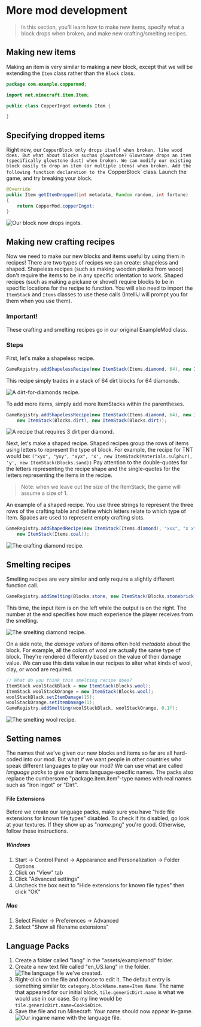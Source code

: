 # More mod development
>In this section, you'll learn how to make new items, specify what a block drops when broken, and make new crafting/smelting recipes.

## Making new items
Making an item is very similar to making a new block, except that we will be extending the `Item` class rather than the `Block` class.

```java
package com.example.coppermod;

import net.minecraft.item.Item;

public class CopperIngot extends Item {

}
```

## Specifying dropped items

Right now, our `CopperBlock only drops itself when broken, like wood does. But what about blocks suchas glowstone? Glowstone drops an item (specifically glowstone dust) when broken. We can modify our existing block easily to drop an item (or multiple items) when broken. Add the following function declaration to the `CopperBlock` class. Launch the game, and try breaking your block.

```java
@Override
public Item getItemDropped(int metadata, Random random, int fortune)
{
    return CopperMod.copperIngot;
}
```

![Our block now drops ingots.](images/section_3/block_drops_ingots.png)

## Making new crafting recipes

Now we need to make our new blocks and items useful by using them in recipes! There are two types of recipes we can create: shapeless and shaped. Shapeless recipes (such as making wooden planks from wood) don't require the items to be in any specific orientation to work. Shaped recipes (such as making a pickaxe or shovel) require blocks to be in specific locations for the recipe to function. You will also need to import the `ItemStack` and `Items` classes to use these calls (IntelliJ will prompt you for them when you use them).

### Important!

These crafting and smelting recipes go in our original ExampleMod class.

### Steps

First, let's make a shapeless recipe.
```java
GameRegistry.addShapelessRecipe(new ItemStack(Items.diamond, 64), new ItemStack(Blocks.dirt));
```

This recipe simply trades in a stack of 64 dirt blocks for 64 diamonds.

![A dirt-for-diamonds recipe.](images/section_4/recipe_dirt_single.png)

To add more items, simply add more ItemStacks within the parentheses.

```java
GameRegistry.addShapelessRecipe(new ItemStack(Items.diamond, 64), new ItemStack(Blocks.dirt),
    new ItemStack(Blocks.dirt), new ItemStack(Blocks.dirt));
```

![A recipe that requires 3 dirt per diamond.](images/section_4/recipe_dirt_triple.png)

Next, let's make a shaped recipe. Shaped recipes group the rows of items using letters to represent the type of block. For example, the recipe for TNT would be: `("xyx", "yxy", "xyx", 'x', new ItemStack(Materials.sulphur), 'y', new ItemStack(Blocks.sand))` Pay attention to the double-quotes for the letters representing the recipe shape and the single-quotes for the letters representing the items in the recipe.

> Note: when we leave out the size of the ItemStack, the game will assume a size of 1.

An example of a shaped recipe. You use three strings to represent the three rows of the crafting table and define which letters relate to which type of item. Spaces are used to represent empty crafting slots.

```java
GameRegistry.addShapedRecipe(new ItemStack(Items.diamond), "xxx", "x x", "xxx", 'x',
    new ItemStack(Items.coal));
```

![The crafting diamond recipe.](images/section_4/recipe_coal.png)

## Smelting recipes

Smelting recipes are very similar and only require a slightly different function call.

```java
GameRegistry.addSmelting(Blocks.stone, new ItemStack(Blocks.stonebrick), 0.1f);
```

This time, the input item is on the left while the output is on the right. The number at the end specifies how much experience the player receives from the smelting.

![The smelting diamond recipe.](images/section_4/smelting_stone.png)

On a side note, the _damage values_ of items often hold _metadata_ about the block. For example, all the colors of wool are actually the same type of block. They're rendered differently based on the value of their damage value. We can use this data value in our recipes to alter what kinds of wool, clay, or wood are required.

```java
// What do you think this smelting recipe does?
ItemStack woolStackBlack = new ItemStack(Blocks.wool);
ItemStack woolStackOrange = new ItemStack(Blocks.wool);
woolStackBlack.setItemDamage(15);
woolStackOrange.setItemDamage(1);
GameRegistry.addSmelting(woolStackBlack, woolStackOrange, 0.1f);
```

![The smelting wool recipe.](images/section_4/smelting_wool.png)

## Setting names

The names that we've given our new blocks and items so far are all hard-coded into our mod. But what if we want people in other countries who speak different languages to play our mod? We can use what are called _language packs_ to give our items language-specific names. The packs also replace the cumbersome "package.item.item"-type names with real names such as "Iron Ingot" or "Dirt".

#### File Extensions

Before we create our language packs, make sure you have "hide file extensions for known file types" disabled. To check if its disabled, go look at your textures.  If they show up as "_name_.png" you're good.  Otherwise, follow these instructions.  

##### Windows

1. Start -> Control Panel -> Appearance and Personalization -> Folder Options
2. Click on "View" tab
3. Click "Advanced settings"
4. Uncheck the box next to "Hide extensions for known file types" then click "OK"

##### Mac

1. Select Finder -> Preferences -> Advanced
2. Select "Show all filename extensions"

## Language Packs

1. Create a folder called "lang" in the "assets/examplemod" folder.
1. Create a new text file called "en_US.lang" in the folder.
  ![The language file we've created.](images/section_4/lang_folder.png)
1. Right-click on the file and choose to edit it. The default entry is something similar to: ```category.blockName.name=Item Name```. The name that appeared for our initial block, `tile.genericDirt.name` is what we would use in our case. So my line would be `tile.genericDirt.name=CookieDice`.
1. Save the file and run Minecraft. Your name should now appear in-game.
  ![Our ingame name with the language file.](images/section_4/lang_block.png)
